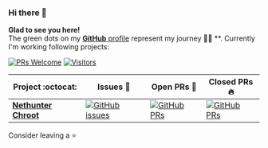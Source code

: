 ### Hi there 👋
**Glad to see you here!** <br> The green dots on my [**GitHub** profile](https://github.com/JakeFrostyYT=repositories) represent my journey :running_man: **. Currently I'm working following projects:

[![PRs Welcome](https://img.shields.io/badge/PRs-welcome-brightgreen.svg?style=flat&logo=github)](https://github.com/JakeFrostyYT) [![Visitors](https://visitor-badge.glitch.me/badge?page_id=JakeFrostyYT.visitor-badge)](https://github.com/JakeFrostyYT)


|      Project :octocat:   |     Issues :bug:   | Open PRs :bell:  | Closed PRs :fire:  |
|-------------|-------------------|---|---|
| [**Nethunter Chroot**](https://github.com/JakeFrostyYT/Nethunter-Chroot) | [![GitHub issues](https://img.shields.io/github/issues/JakeFrostyYT/Nethunter-Chroot)](https://github.com/vinitshahdeo/PortScanner/issues) | [![GitHub PRs](https://img.shields.io/github/issues-pr/JakeFrostyYT/Nehunter-Chroot?style=flat&logo=github)](https://github.com/JakeFrostyYT/Nethunter-Chroot/pulls)  | [![GitHub PRs](https://img.shields.io/github/issues-pr-closed/JakeFrostyYT/Nethunter-Chroot?style=flat&color=critical&logo=github)](https://github.com/JakeFrostyYT/Nethunter-Chroot/pulls?q=is%3Apr+is%3Aclosed)  |

Consider leaving a :star:

<!--
